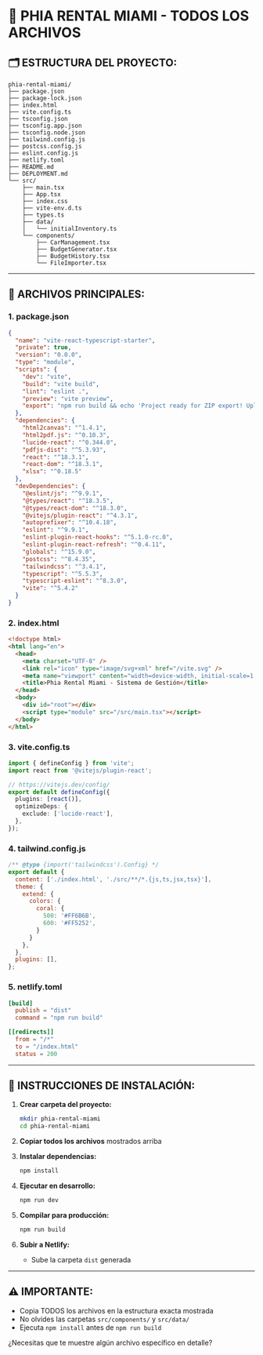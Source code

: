 # 📁 PHIA RENTAL MIAMI - TODOS LOS ARCHIVOS

## 🗂️ ESTRUCTURA DEL PROYECTO:

```
phia-rental-miami/
├── package.json
├── package-lock.json
├── index.html
├── vite.config.ts
├── tsconfig.json
├── tsconfig.app.json
├── tsconfig.node.json
├── tailwind.config.js
├── postcss.config.js
├── eslint.config.js
├── netlify.toml
├── README.md
├── DEPLOYMENT.md
└── src/
    ├── main.tsx
    ├── App.tsx
    ├── index.css
    ├── vite-env.d.ts
    ├── types.ts
    ├── data/
    │   └── initialInventory.ts
    └── components/
        ├── CarManagement.tsx
        ├── BudgetGenerator.tsx
        ├── BudgetHistory.tsx
        └── FileImporter.tsx
```

---

## 📄 ARCHIVOS PRINCIPALES:

### 1. **package.json**
```json
{
  "name": "vite-react-typescript-starter",
  "private": true,
  "version": "0.0.0",
  "type": "module",
  "scripts": {
    "dev": "vite",
    "build": "vite build",
    "lint": "eslint .",
    "preview": "vite preview",
    "export": "npm run build && echo 'Project ready for ZIP export! Upload the dist folder to Netlify.'"
  },
  "dependencies": {
    "html2canvas": "^1.4.1",
    "html2pdf.js": "^0.10.3",
    "lucide-react": "^0.344.0",
    "pdfjs-dist": "^5.3.93",
    "react": "^18.3.1",
    "react-dom": "^18.3.1",
    "xlsx": "^0.18.5"
  },
  "devDependencies": {
    "@eslint/js": "^9.9.1",
    "@types/react": "^18.3.5",
    "@types/react-dom": "^18.3.0",
    "@vitejs/plugin-react": "^4.3.1",
    "autoprefixer": "^10.4.18",
    "eslint": "^9.9.1",
    "eslint-plugin-react-hooks": "^5.1.0-rc.0",
    "eslint-plugin-react-refresh": "^0.4.11",
    "globals": "^15.9.0",
    "postcss": "^8.4.35",
    "tailwindcss": "^3.4.1",
    "typescript": "^5.5.3",
    "typescript-eslint": "^8.3.0",
    "vite": "^5.4.2"
  }
}
```

### 2. **index.html**
```html
<!doctype html>
<html lang="en">
  <head>
    <meta charset="UTF-8" />
    <link rel="icon" type="image/svg+xml" href="/vite.svg" />
    <meta name="viewport" content="width=device-width, initial-scale=1.0" />
    <title>Phia Rental Miami - Sistema de Gestión</title>
  </head>
  <body>
    <div id="root"></div>
    <script type="module" src="/src/main.tsx"></script>
  </body>
</html>
```

### 3. **vite.config.ts**
```typescript
import { defineConfig } from 'vite';
import react from '@vitejs/plugin-react';

// https://vitejs.dev/config/
export default defineConfig({
  plugins: [react()],
  optimizeDeps: {
    exclude: ['lucide-react'],
  },
});
```

### 4. **tailwind.config.js**
```javascript
/** @type {import('tailwindcss').Config} */
export default {
  content: ['./index.html', './src/**/*.{js,ts,jsx,tsx}'],
  theme: {
    extend: {
      colors: {
        coral: {
          500: '#FF6B6B',
          600: '#FF5252',
        }
      }
    },
  },
  plugins: [],
};
```

### 5. **netlify.toml**
```toml
[build]
  publish = "dist"
  command = "npm run build"

[[redirects]]
  from = "/*"
  to = "/index.html"
  status = 200
```

---

## 🚀 INSTRUCCIONES DE INSTALACIÓN:

1. **Crear carpeta del proyecto:**
   ```bash
   mkdir phia-rental-miami
   cd phia-rental-miami
   ```

2. **Copiar todos los archivos** mostrados arriba

3. **Instalar dependencias:**
   ```bash
   npm install
   ```

4. **Ejecutar en desarrollo:**
   ```bash
   npm run dev
   ```

5. **Compilar para producción:**
   ```bash
   npm run build
   ```

6. **Subir a Netlify:**
   - Sube la carpeta `dist` generada

---

## ⚠️ IMPORTANTE:
- Copia TODOS los archivos en la estructura exacta mostrada
- No olvides las carpetas `src/components/` y `src/data/`
- Ejecuta `npm install` antes de `npm run build`

¿Necesitas que te muestre algún archivo específico en detalle?
